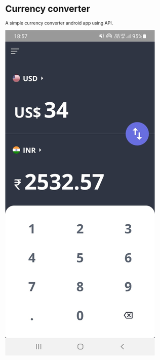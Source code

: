 # Currency converter
A simple currency converter android app using API.

![Alt text](screenshots/Screenshot_01.jpeg?raw=true)
